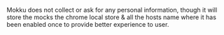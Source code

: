 Mokku does not collect or ask for any personal information, though it will store the mocks the chrome local store & all the hosts name where it has been enabled once to provide better experience to user.
